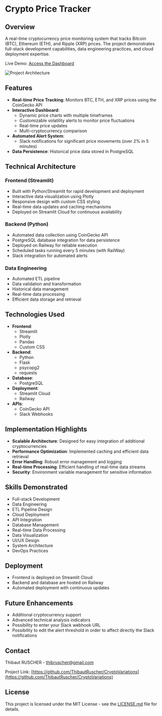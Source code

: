 # Crypto Price Tracker

## Overview
A real-time cryptocurrency price monitoring system that tracks Bitcoin (BTC), Ethereum (ETH), and Ripple (XRP) prices. The project demonstrates full-stack development capabilities, data engineering practices, and cloud deployment expertise.

Live Demo: [Access the Dashboard](https://cryptovariations-truscher.streamlit.app/)

![Project Architecture](insert-architecture-diagram-url)

## Features
- **Real-time Price Tracking**: Monitors BTC, ETH, and XRP prices using the CoinGecko API
- **Interactive Dashboard**:
    - Dynamic price charts with multiple timeframes
    - Customizable volatility alerts to monitor price fluctuations
    - Real-time price updates
    - Multi-cryptocurrency comparison
- **Automated Alert System**:
    - Slack notifications for significant price movements (over 2% in 5 minutes)
- **Data Persistence**: Historical price data stored in PostgreSQL

## Technical Architecture

### Frontend (Streamlit)
- Built with Python/Streamlit for rapid development and deployment
- Interactive data visualization using Plotly
- Responsive design with custom CSS styling
- Real-time data updates and caching mechanisms
- Deployed on Streamlit Cloud for continuous availability

### Backend (Python)
- Automated data collection using CoinGecko API
- PostgreSQL database integration for data persistence
- Deployed on Railway for reliable execution
- Scheduled tasks running every 5 minutes (with RailWay)
- Slack integration for automated alerts

### Data Engineering
- Automated ETL pipeline
- Data validation and transformation
- Historical data management
- Real-time data processing
- Efficient data storage and retrieval

## Technologies Used
- **Frontend**:
    - Streamlit
    - Plotly
    - Pandas
    - Custom CSS
- **Backend**:
    - Python
    - Flask
    - psycopg2
    - requests
- **Database**:
    - PostgreSQL
- **Deployment**:
    - Streamlit Cloud
    - Railway
- **APIs**:
    - CoinGecko API
    - Slack Webhooks

## Implementation Highlights
- **Scalable Architecture**: Designed for easy integration of additional cryptocurrencies
- **Performance Optimization**: Implemented caching and efficient data retrieval
- **Error Handling**: Robust error management and logging
- **Real-time Processing**: Efficient handling of real-time data streams
- **Security**: Environment variable management for sensitive information

## Skills Demonstrated
- Full-stack Development
- Data Engineering
- ETL Pipeline Design
- Cloud Deployment
- API Integration
- Database Management
- Real-time Data Processing
- Data Visualization
- UI/UX Design
- System Architecture
- DevOps Practices

## Deployment
- Frontend is deployed on Streamlit Cloud
- Backend and database are hosted on Railway
- Automated deployment with continuous updates

## Future Enhancements
- Additional cryptocurrency support
- Advanced technical analysis indicators
- Possibility to enter your Slack webhook URL
- Possibility to edit the alert threshold in order to affect directly the Slack notifications

## Contact
Thibaut RUSCHER - thibruscher@gmail.com

Project Link: [https://github.com/ThibautRuscher/CryptoVariations](https://github.com/ThibautRuscher/CryptoVariations)

## License
This project is licensed under the MIT License - see the [LICENSE.md](LICENSE.md) file for details.
